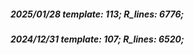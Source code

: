 ##### 2025/01/28   template: 113;   R_lines: 6776;
##### 2024/12/31   template: 107;   R_lines: 6520;
